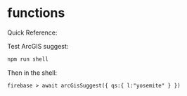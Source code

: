 # functions

Quick Reference:

Test ArcGIS suggest:

```bash
npm run shell
```

Then in the shell:

```
firebase > await arcGisSuggest({ qs:{ l:"yosemite" } })
```
